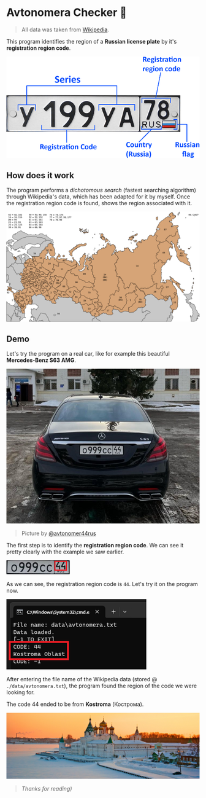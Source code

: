 # Avtonomera Checker 🚨
> All data was taken from [Wikipedia](https://en.wikipedia.org/wiki/Vehicle_registration_plates_of_Russia).

This program identifies the region of a **Russian license plate** by it's **registration region code**.

![nomera](./img/png/nomera_2.png)

## How does it work
The program performs a *dichotomous search* (fastest searching algorithm) through Wikipedia's data, which has been adapted for it by myself. Once the registration region code is found, shows the region associated with it.

![Registration Codes Map](./img/png/registration_codes_map.png)

## Demo
Let's try the program on a real car, like for example this beautiful **Mercedes-Benz S63 AMG**.

![S63 AMG](./img/demo/S63_AMG.jpg)
> Picture by [@avtonomer44rus](https://www.instagram.com/avtonomer44rus/)

The first step is to identify the **registration region code**. We can see it pretty clearly with the example we saw earlier.

![Plate](./img/demo/plate_44_marked.png)

As we can see, the registration region code is `44`. Let's try it on the program now.

![Demo](./img/demo/demo_program.png)

After entering the file name of the Wikipedia data (stored @ `./data/avtonomera.txt`), the program found the region of the code we were looking for.

The code 44 ended to be from **Kostroma** (Кострома).

![Kostroma](./img/demo/Kostroma.jpg)

> *Thanks for reading)*